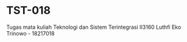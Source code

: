 # TST-018
Tugas mata kuliah Teknologi dan Sistem Terintegrasi II3160
Luthfi Eko Trinowo - 18217018


